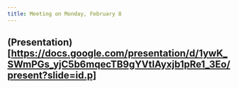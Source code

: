 ```yaml
---
title: Meeting on Monday, February 8
---
```


## (Presentation)[https://docs.google.com/presentation/d/1ywK_SWmPGs_yjC5b6mqecTB9gYVtIAyxjb1pRe1_3Eo/present?slide=id.p]
